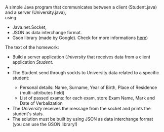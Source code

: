 A simple Java program that communicates between a client (Student.java) and a server (University.java),<br>
using
<ul>
<li>Java.net.Socket,</li>
<li>JSON as data interchange format.</li>
<li>Gson library (made by Google). Check for more informations <a href="https://code.google.com/p/google-gson/">here</a>)</li>
</ul>


The text of the homework:<br>
<ul>
<li>Build a server application <i>University</i> that receives data from a client application <i>Student</i>.<li>
<li>The Student send through sockts to University data related to a specific student:</li>
  <ul>
  <li>Personal details: Name, Surname, Year of Birth, Place of Residence (multi-attributes field)</li>
  <li>List of passed exams: for each exam, store Exam Name, Mark and Date of Verbalization</li>
  </ul>
<li>The <i>University</i> receives the message from the socket and prints the student's stats.</li>
<li>The solution must be built by using JSON as data interchange format (you can use the GSON library!)</li>
</ul>

